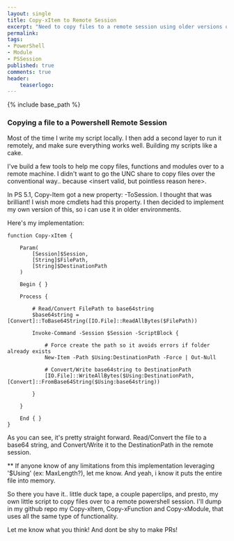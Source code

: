 ```yaml
---
layout: single
title: Copy-xItem to Remote Session
excerpt: "Need to copy files to a remote session using older versions of Powershell?"
permalink:
tags: 
- PowerShell
- Module
- PSSession
published: true
comments: true
header:
    teaserlogo: 
---
```

{% include base_path %} 

### Copying a file to a Powershell Remote Session

Most of the time I write my script locally. I then add a second layer to run it remotely, and make sure everything works well. Building my scripts like a cake.

I've build a few tools to help me copy files, functions and modules over to a remote machine. I didn't want to go the UNC share to copy files over the conventional way.. because <insert valid, but pointless reason here>. 

In PS 5.1, Copy-Item got a new property: -ToSession. I thought that was brilliant! I wish more cmdlets had this property. I then decided to implement my own version of this, so i can use it in older environments. 

Here's my implementation:

    function Copy-xItem {

        Param(
            [Session]$Session, 
            [String]$FilePath, 
            [String]$DestinationPath
        ) 

        Begin { }

        Process {

            # Read/Convert FilePath to base64string
            $base64string = [Convert]::ToBase64String([IO.File]::ReadAllBytes($FilePath))
            
            Invoke-Command -Session $Session -ScriptBlock {

                # Force create the path so it avoids errors if folder already exists
                New-Item -Path $Using:DestinationPath -Force | Out-Null

                # Convert/Write base64string to DestinationPath
                [IO.File]::WriteAllBytes($Using:DestinationPath, [Convert]::FromBase64String($Using:base64string))

            }

        }

        End { }
    }

As you can see, it's pretty straight forward. Read/Convert the file to a base64 string, and Convert/Write it to the DestinationPath in the remote session.

** If anyone know of any limitations from this implementation leveraging '$Using' (ex: MaxLength?), let me know. And yeah, i know it puts the entire file into memory.

So there you have it.. little duck tape, a couple paperclips, and presto, my own little script to copy files over to a remote powershell session. I'll dump in my github repo my Copy-xItem, Copy-xFunction and Copy-xModule, that uses all the same type of functionality.

Let me know what you think! And dont be shy to make PRs!
